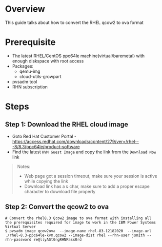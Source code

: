 # Overview
This guide talks about how to convert the RHEL qcow2 to ova format

# Prerequisite
- The latest RHEL/CentOS ppc64le machine(virtual/baremetal) with enough diskspace with root access
- Packages:
    - qemu-img
    - cloud-utils-growpart
- pvsadm tool
- RHN subscription

# Steps
## Step 1: Download the RHEL cloud image
- Goto Red Hat Customer Portal - https://access.redhat.com/downloads/content/279/ver=/rhel---8/8.3/ppc64le/product-software
- Find the latest `KVM Guest Image` and copy the link from the `Download Now` link

>Notes:
> - Web page got a session timeout, make sure your session is active while copying the link
> - Download link has a `&` char, make sure to add a proper escape character to download file properly

## Step 2: Convert the qcow2 to ova

```shell
# Convert the rhel8.3 Qcow2 image to ova format with installing all the prerequisites required for image to work in the IBM Power Systems Virtual Server
$ pvsadm image qcow2ova  --image-name rhel-83-12182020  --image-url ./rhel-8.3-ppc64le-kvm.qcow2 --image-dist rhel --rhn-user jsmith --rhn-password re@llyASt0ngRHNPass0rd
```
